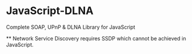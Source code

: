 # JavaScript-DLNA

Complete SOAP, UPnP &amp; DLNA Library for JavaScript

** Network Service Discovery requires SSDP which cannot be achieved in JavaScript.

